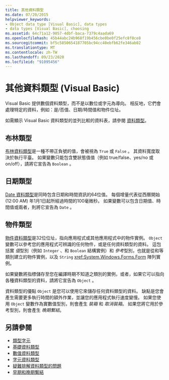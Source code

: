 ```yaml
---
title: 其他資料類型
ms.date: 07/20/2015
helpviewer_keywords:
- Object data type [Visual Basic], data types
- data types [Visual Basic], choosing
ms.assetid: 64c71a12-9057-4dbf-baca-7379c4aada69
ms.openlocfilehash: 45b44abc24b968f19b456cbe0be0f25efc8f0ce8
ms.sourcegitcommit: bf5c5850654187705bc94cc40ebfb62fe346ab02
ms.translationtype: MT
ms.contentlocale: zh-TW
ms.lasthandoff: 09/23/2020
ms.locfileid: "91095456"
---
```

# <a name="miscellaneous-data-types-visual-basic"></a>其他資料類型 (Visual Basic)

Visual Basic 提供數個資料類型，而不是以數位或字元為導向。 相反地，它們會處理特定的資料，例如：是/否值、日期/時間值和物件位址。  
  
 如需顯示 Visual Basic 資料類型的並列比較的資料表，請參閱 [資料類型](../../../language-reference/data-types/index.md)。  
  
## <a name="boolean-type"></a>布林類型  

 [布林資料類型](../../../language-reference/data-types/boolean-data-type.md)是一種不帶正負號的值，會被視為 `True` 或 `False` 。 其資料寬度取決於執行平臺。 如果變數只能包含雙狀態值值（例如 true/false、yes/no 或 on/off），請將它宣告為 `Boolean` 。  
  
## <a name="date-type"></a>日期類型  

 [Date 資料類型](../../../language-reference/data-types/date-data-type.md)是同時包含日期和時間資訊的64位值。 每個增量代表從西曆開始 (12:00 AM) 年1月1日起所經過時間的100毫微秒。 如果變數可以包含日期值、時間值或兩者，則將它宣告為 `Date` 。  
  
## <a name="object-type"></a>物件類型  

 [物件資料類型](../../../language-reference/data-types/object-data-type.md)是32位位址，指向應用程式或其他應用程式中的物件實例。 `Object`變數可以參考您的應用程式可辨識的任何物件，或是任何資料類型的資料。 這包括實 *值*型別（例如 `Integer` 、和 `Boolean` 結構實例）和 *參考*型別，也就是從和等類別建立的物件實例，以及 `String` <xref:System.Windows.Forms.Form> 陣列實例。  
  
 如果變數將指標儲存至您在編譯時期不知道之類別的實例，或者，如果它可以指向各種資料類型的資料，請將它宣告為 `Object` 。  
  
 資料類型的優點 `Object` 是您可以使用它來儲存任何資料類型的資料。 缺點是您會產生需要更多執行時間的額外作業，並讓您的應用程式執行速度變慢。 如果您使用 `Object` 變數作為實數值型別，則會產生 *裝箱* 和 *取消裝箱*。 如果您將它用於參考型別，則會產生 *晚期繫結*。  
  
## <a name="see-also"></a>另請參閱

- [類型字元](type-characters.md)
- [基礎資料類型](elementary-data-types.md)
- [數值資料類型](numeric-data-types.md)
- [字元資料類型](character-data-types.md)
- [疑難排解資料類型的問題](troubleshooting-data-types.md)
- [早期和晚期繫結](../early-late-binding/index.md)
